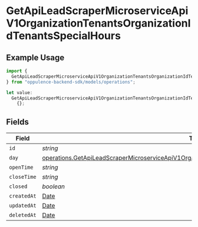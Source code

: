 # GetApiLeadScraperMicroserviceApiV1OrganizationTenantsOrganizationIdTenantsSpecialHours

## Example Usage

```typescript
import {
  GetApiLeadScraperMicroserviceApiV1OrganizationTenantsOrganizationIdTenantsSpecialHours,
} from "oppulence-backend-sdk/models/operations";

let value:
  GetApiLeadScraperMicroserviceApiV1OrganizationTenantsOrganizationIdTenantsSpecialHours =
    {};
```

## Fields

| Field                                                                                                                                                                                                                      | Type                                                                                                                                                                                                                       | Required                                                                                                                                                                                                                   | Description                                                                                                                                                                                                                |
| -------------------------------------------------------------------------------------------------------------------------------------------------------------------------------------------------------------------------- | -------------------------------------------------------------------------------------------------------------------------------------------------------------------------------------------------------------------------- | -------------------------------------------------------------------------------------------------------------------------------------------------------------------------------------------------------------------------- | -------------------------------------------------------------------------------------------------------------------------------------------------------------------------------------------------------------------------- |
| `id`                                                                                                                                                                                                                       | *string*                                                                                                                                                                                                                   | :heavy_minus_sign:                                                                                                                                                                                                         | N/A                                                                                                                                                                                                                        |
| `day`                                                                                                                                                                                                                      | [operations.GetApiLeadScraperMicroserviceApiV1OrganizationTenantsOrganizationIdTenantsResponse200Day](../../models/operations/getapileadscrapermicroserviceapiv1organizationtenantsorganizationidtenantsresponse200day.md) | :heavy_minus_sign:                                                                                                                                                                                                         | N/A                                                                                                                                                                                                                        |
| `openTime`                                                                                                                                                                                                                 | *string*                                                                                                                                                                                                                   | :heavy_minus_sign:                                                                                                                                                                                                         | N/A                                                                                                                                                                                                                        |
| `closeTime`                                                                                                                                                                                                                | *string*                                                                                                                                                                                                                   | :heavy_minus_sign:                                                                                                                                                                                                         | N/A                                                                                                                                                                                                                        |
| `closed`                                                                                                                                                                                                                   | *boolean*                                                                                                                                                                                                                  | :heavy_minus_sign:                                                                                                                                                                                                         | N/A                                                                                                                                                                                                                        |
| `createdAt`                                                                                                                                                                                                                | [Date](https://developer.mozilla.org/en-US/docs/Web/JavaScript/Reference/Global_Objects/Date)                                                                                                                              | :heavy_minus_sign:                                                                                                                                                                                                         | N/A                                                                                                                                                                                                                        |
| `updatedAt`                                                                                                                                                                                                                | [Date](https://developer.mozilla.org/en-US/docs/Web/JavaScript/Reference/Global_Objects/Date)                                                                                                                              | :heavy_minus_sign:                                                                                                                                                                                                         | N/A                                                                                                                                                                                                                        |
| `deletedAt`                                                                                                                                                                                                                | [Date](https://developer.mozilla.org/en-US/docs/Web/JavaScript/Reference/Global_Objects/Date)                                                                                                                              | :heavy_minus_sign:                                                                                                                                                                                                         | N/A                                                                                                                                                                                                                        |
